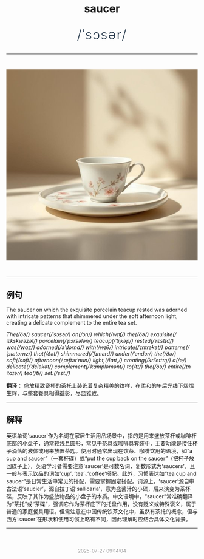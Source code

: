 <div align="center">

# saucer

<div style="margin: 30px 0;">
<h1 style="font-size: 2.5em; font-weight: 300; letter-spacing: 2px; margin: 0; color: #2c3e50;">
/ˈsɔsər/
</h1>
</div>

</div>

---

<div align="center" style="margin: 40px 0;">

![saucer](images/saucer.png)

</div>

---

## 例句

The saucer on which the exquisite porcelain teacup rested was adorned with intricate patterns that shimmered under the soft afternoon light, creating a delicate complement to the entire tea set.

*The(/ðə/) saucer(/ˈsɔsər/) on(/ɔn/) which(/wɪʧ/) the(/ðə/) exquisite(/ˈɛkskwəzət/) porcelain(/ˈpɔrsələn/) teacup(/ˈtiˌkəp/) rested(/ˈrɛstɪd/) was(/wɑz/) adorned(/əˈdɔrnd/) with(/wɪθ/) intricate(/ˈɪntrəkət/) patterns(/ˈpætərnz/) that(/ðət/) shimmered(/ˈʃɪmərd/) under(/ˈəndər/) the(/ðə/) soft(/sɔft/) afternoon(/ˌæftərˈnun/) light,(/laɪt,/) creating(/kriˈeɪtɪŋ/) a(/ə/) delicate(/ˈdɛləkət/) complement(/ˈkɑmpləmənt/) to(/tɪ/) the(/ðə/) entire(/ɪnˈtaɪər/) tea(/ti/) set.(/sɛt./)*

**翻译：** 盛放精致瓷杯的茶托上装饰着复杂精美的纹样，在柔和的午后光线下熠熠生辉，与整套餐具相得益彰，尽显雅致。

---

## 解释

英语单词'saucer'作为名词在家居生活用品场景中，指的是用来盛放茶杯或咖啡杯底部的小盘子，通常较浅且圆形，常见于茶具或咖啡具套装中，主要功能是接住杯子滴落的液体或用来放置茶匙。使用时通常出现在饮茶、咖啡饮用的语境，如“a cup and saucer”（一套杯碟）或“put the cup back on the saucer”（把杯子放回碟子上），英语学习者需要注意‘saucer’是可数名词，复数形式为‘saucers’，且一般与表示饮品的词如’cup’、’tea’、’coffee’搭配。此外，习惯表达如“tea cup and saucer”是日常生活中常见的搭配，需要掌握固定搭配。词源上，‘saucer’源自中古法语’saucier’，源自拉丁语’sallicaria’，意为盛酱汁的小碟，后来演变为茶杯碟，反映了其作为盛放物品的小盘子的本质。中文语境中，“saucer”常准确翻译为“茶托”或“茶碟”，强调它作为茶杯底下的托盘作用，没有贬义或特殊褒义，属于普通的家庭餐具用语。但需注意在中国传统饮茶文化中，虽然有茶托的概念，但与西方‘saucer’在形状和使用习惯上略有不同，因此理解时应结合具体文化背景。


---

<div align="center" style="margin-top: 50px;">
<small style="color: #999; font-size: 0.9em;">2025-07-27 09:14:04</small>
</div>
